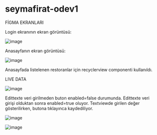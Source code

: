 # seymafirat-odev1
FİGMA EKRANLARI

Login ekranının ekran görüntüsü:

![image](loginscreen.JPG)

Anasayfanın ekran görüntüsü:

![image](homescreen.JPG)

Anasayfada listelenen restoranlar için recyclerview componenti kullanıldı.

LIVE DATA

![image](ld1.JPG)

Edittexte veri girilmeden buton enabled=false durumunda. Edittexte veri girişi olduktan sonra enabled=true oluyor. Textviewde girilen değer gösterilirken, butona tıklayınca kaydediliyor.

![image](ld2.JPG)

![image](ld3.JPG)

